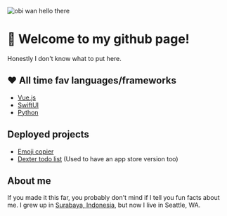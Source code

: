 ![obi wan hello there](https://media1.tenor.com/images/2eada1bbeb4ed4182079cf00070324a2/tenor.gif?itemid=13903117)

# 👋 Welcome to my github page!

Honestly I don't know what to put here. 

## ❤️ All time fav languages/frameworks 
- [Vue.js](https://v3.vuejs.org/)
- [SwiftUI](https://developer.apple.com/xcode/swiftui/)
- [Python](https://www.python.org/)

## Deployed projects

- [Emoji copier](http://emojiclip.dev.s3-website-us-west-1.amazonaws.com/)
- [Dexter todo list](https://play.google.com/store/apps/details?id=com.jeremyimmanuel.dexter) (Used to have an app store version too)

## About me

If you made it this far, you probably don't mind if I tell you fun facts about me.
I grew up in [Surabaya, Indonesia](https://en.wikipedia.org/wiki/Surabaya), but now I live in Seattle, WA. 
